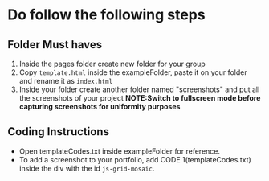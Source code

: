 # Do follow the following steps

## Folder Must haves
1. Inside the pages folder create new folder for your group
2. Copy `template.html` inside the exampleFolder, paste it on your folder and rename it as `index.html`
3. Inside your folder create another folder named "screenshots" and put all the screenshots of your project **NOTE:Switch to fullscreen mode before capturing screenshots for uniformity purposes**

## Coding Instructions
- Open templateCodes.txt inside exampleFolder for reference.
- To add a screenshot to your portfolio, add CODE 1(templateCodes.txt) inside the div with the id `js-grid-mosaic`.
 
